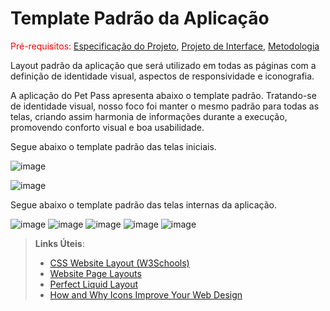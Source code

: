 # Template Padrão da Aplicação

<span style="color:red">Pré-requisitos: <a href="2-Especificação do Projeto.md"> Especificação do Projeto</a></span>, <a href="3-Projeto de Interface.md"> Projeto de Interface</a>, <a href="4-Metodologia.md"> Metodologia</a>

Layout padrão da aplicação que será utilizado em todas as páginas com a definição de identidade visual, aspectos de responsividade e iconografia.

A aplicação do Pet Pass apresenta abaixo o template padrão. Tratando-se de identidade visual, nosso foco foi manter o mesmo padrão para todas as telas, criando assim harmonia de informações durante a execução, promovendo conforto visual e boa usabilidade.

Segue abaixo o template padrão das telas iniciais.

![image](https://user-images.githubusercontent.com/83302547/200139564-7d3b8b38-120d-4733-8929-00d6f17c1849.png)

![image](https://user-images.githubusercontent.com/83302547/200189829-17231e70-52c9-4291-876d-9e62fccf2274.png)


Segue abaixo o template padrão das telas internas da aplicação.

![image](https://user-images.githubusercontent.com/83302547/200189896-d8bea60a-9cd0-471c-852a-fee5c49672d6.png)
![image](https://user-images.githubusercontent.com/83302547/200189910-1900bf4d-d912-43b1-a59d-62d950266c13.png)
![image](https://user-images.githubusercontent.com/83302547/200189920-4934ebae-c9b1-42f8-ae8c-51fa34196316.png)
![image](https://user-images.githubusercontent.com/83302547/200189926-cc5649ab-f031-4057-ac7e-4375d249c18a.png)
![image](https://user-images.githubusercontent.com/83302547/200189939-84c01be2-b265-4e0f-9a66-3908dbd83451.png)



> **Links Úteis**:
>
> - [CSS Website Layout (W3Schools)](https://www.w3schools.com/css/css_website_layout.asp)
> - [Website Page Layouts](http://www.cellbiol.com/bioinformatics_web_development/chapter-3-your-first-web-page-learning-html-and-css/website-page-layouts/)
> - [Perfect Liquid Layout](https://matthewjamestaylor.com/perfect-liquid-layouts)
> - [How and Why Icons Improve Your Web Design](https://usabilla.com/blog/how-and-why-icons-improve-you-web-design/)
